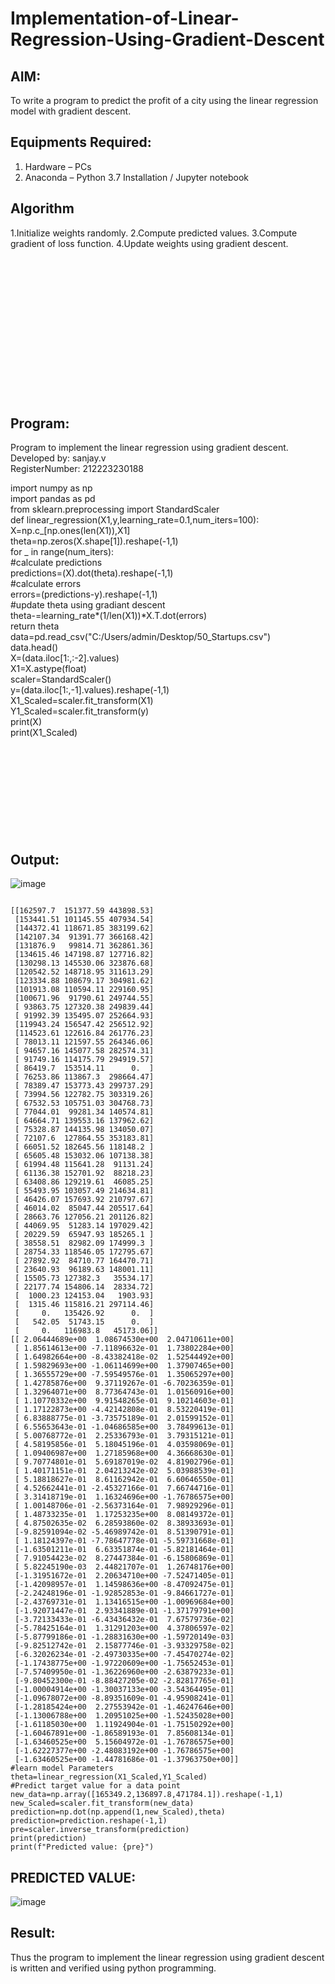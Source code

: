 # Implementation-of-Linear-Regression-Using-Gradient-Descent

## AIM:
To write a program to predict the profit of a city using the linear regression model with gradient descent.
## Equipments Required:
1. Hardware – PCs
2. Anaconda – Python 3.7 Installation / Jupyter notebook
## Algorithm
1.Initialize weights randomly.
2.Compute predicted values.
3.Compute gradient of loss function.
4.Update weights using gradient descent.  
<br>
<br>
<br>
<br>
<br>
<br>
<br>
<br>
<br>
<br>
<br>
<br>
<br>
<br>
## Program:
Program to implement the linear regression using gradient descent.    
Developed by: sanjay.v     
RegisterNumber:  212223230188    

import numpy as np     
import pandas as pd      
from sklearn.preprocessing import StandardScaler    
def linear_regression(X1,y,learning_rate=0.1,num_iters=100):    
    X=np.c_[np.ones(len(X1)),X1]     
    theta=np.zeros(X.shape[1]).reshape(-1,1)    
    for _ in range(num_iters):     
      #calculate predictions      
      predictions=(X).dot(theta).reshape(-1,1)     
        #calculate errors        
      errors=(predictions-y).reshape(-1,1)    
      #update theta using gradiant descent      
    theta-=learning_rate*(1/len(X1))*X.T.dot(errors)     
    return theta     
data=pd.read_csv("C:/Users/admin/Desktop/50_Startups.csv")     
data.head()     
X=(data.iloc[1:,:-2].values)     
X1=X.astype(float)     
scaler=StandardScaler()    
y=(data.iloc[1:,-1].values).reshape(-1,1)     
X1_Scaled=scaler.fit_transform(X1)     
Y1_Scaled=scaler.fit_transform(y)     
print(X)     
print(X1_Scaled) 
<br>
<br>
<br>
<br>
<br>
<br>
<br>
<br>
<br>
<br>
## Output:

![image](https://github.com/sanjayy2431/Implementation-of-Linear-Regression-Using-Gradient-Descent/assets/149365143/0dabb6a6-25ad-484d-80cc-2de5549e9496)
```

[[162597.7  151377.59 443898.53]       
 [153441.51 101145.55 407934.54]  
 [144372.41 118671.85 383199.62]      
 [142107.34  91391.77 366168.42]      
 [131876.9   99814.71 362861.36]      
 [134615.46 147198.87 127716.82]      
 [130298.13 145530.06 323876.68]      
 [120542.52 148718.95 311613.29]     
 [123334.88 108679.17 304981.62]     
 [101913.08 110594.11 229160.95]     
 [100671.96  91790.61 249744.55]     
 [ 93863.75 127320.38 249839.44]     
 [ 91992.39 135495.07 252664.93]     
 [119943.24 156547.42 256512.92]     
 [114523.61 122616.84 261776.23]     
 [ 78013.11 121597.55 264346.06]    
 [ 94657.16 145077.58 282574.31]    
 [ 91749.16 114175.79 294919.57]     
 [ 86419.7  153514.11      0.  ]     
 [ 76253.86 113867.3  298664.47]     
 [ 78389.47 153773.43 299737.29]    
 [ 73994.56 122782.75 303319.26]     
 [ 67532.53 105751.03 304768.73]      
 [ 77044.01  99281.34 140574.81]     
 [ 64664.71 139553.16 137962.62]     
 [ 75328.87 144135.98 134050.07]     
 [ 72107.6  127864.55 353183.81]     
 [ 66051.52 182645.56 118148.2 ]    
 [ 65605.48 153032.06 107138.38]     
 [ 61994.48 115641.28  91131.24]     
 [ 61136.38 152701.92  88218.23]     
 [ 63408.86 129219.61  46085.25]      
 [ 55493.95 103057.49 214634.81]      
 [ 46426.07 157693.92 210797.67]    
 [ 46014.02  85047.44 205517.64]    
 [ 28663.76 127056.21 201126.82]     
 [ 44069.95  51283.14 197029.42]     
 [ 20229.59  65947.93 185265.1 ]     
 [ 38558.51  82982.09 174999.3 ]     
 [ 28754.33 118546.05 172795.67]     
 [ 27892.92  84710.77 164470.71]     
 [ 23640.93  96189.63 148001.11]     
 [ 15505.73 127382.3   35534.17]     
 [ 22177.74 154806.14  28334.72]     
 [  1000.23 124153.04   1903.93]     
 [  1315.46 115816.21 297114.46]     
 [     0.   135426.92      0.  ]    
 [   542.05  51743.15      0.  ]    
 [     0.   116983.8   45173.06]]    
[[ 2.06444689e+00  1.08674530e+00  2.04710611e+00]    
 [ 1.85614613e+00 -7.11896632e-01  1.73802284e+00]    
 [ 1.64982664e+00 -8.43382418e-02  1.52544492e+00]     
 [ 1.59829693e+00 -1.06114699e+00  1.37907465e+00]     
 [ 1.36555729e+00 -7.59549576e-01  1.35065297e+00]     
 [ 1.42785876e+00  9.37119267e-01 -6.70236359e-01]     
 [ 1.32964071e+00  8.77364743e-01  1.01560916e+00]      
 [ 1.10770332e+00  9.91548265e-01  9.10214603e-01]     
 [ 1.17122873e+00 -4.42142808e-01  8.53220419e-01]     
 [ 6.83888775e-01 -3.73575189e-01  2.01599152e-01]    
 [ 6.55653643e-01 -1.04686585e+00  3.78499613e-01]     
 [ 5.00768772e-01  2.25336793e-01  3.79315121e-01]     
 [ 4.58195856e-01  5.18045196e-01  4.03598069e-01]     
 [ 1.09406987e+00  1.27185968e+00  4.36668630e-01]     
 [ 9.70774801e-01  5.69187019e-02  4.81902796e-01]     
 [ 1.40171151e-01  2.04213242e-02  5.03988539e-01]     
 [ 5.18818627e-01  8.61162942e-01  6.60646550e-01]     
 [ 4.52662441e-01 -2.45327166e-01  7.66744716e-01]     
 [ 3.31418719e-01  1.16324696e+00 -1.76786575e+00]     
 [ 1.00148706e-01 -2.56373164e-01  7.98929296e-01]     
 [ 1.48733235e-01  1.17253235e+00  8.08149372e-01]    
 [ 4.87502635e-02  6.28593860e-02  8.38933693e-01]      
 [-9.82591094e-02 -5.46989742e-01  8.51390791e-01]    
 [ 1.18124397e-01 -7.78647778e-01 -5.59731668e-01]    
 [-1.63501211e-01  6.63351874e-01 -5.82181464e-01]          
 [ 7.91054423e-02  8.27447384e-01 -6.15806869e-01]     
 [ 5.82245190e-03  2.44821707e-01  1.26748176e+00]    
 [-1.31951672e-01  2.20634710e+00 -7.52471405e-01]     
 [-1.42098957e-01  1.14598636e+00 -8.47092475e-01]     
 [-2.24248196e-01 -1.92852853e-01 -9.84661727e-01]      
 [-2.43769731e-01  1.13416515e+00 -1.00969684e+00]      
 [-1.92071447e-01  2.93341889e-01 -1.37179791e+00]      
 [-3.72133433e-01 -6.43436432e-01  7.67579736e-02]     
 [-5.78425164e-01  1.31291203e+00  4.37806597e-02]        
 [-5.87799186e-01 -1.28831630e+00 -1.59720149e-03]       
 [-9.82512742e-01  2.15877746e-01 -3.93329758e-02]         
 [-6.32026234e-01 -2.49730335e+00 -7.45470274e-02]      
 [-1.17438775e+00 -1.97220609e+00 -1.75652453e-01]      
 [-7.57409950e-01 -1.36226960e+00 -2.63879233e-01]        
 [-9.80452300e-01 -8.88427205e-02 -2.82817765e-01]           
 [-1.00004914e+00 -1.30037133e+00 -3.54364495e-01]       
 [-1.09678072e+00 -8.89351609e-01 -4.95908241e-01]         
 [-1.28185424e+00  2.27553942e-01 -1.46247646e+00]          
 [-1.13006788e+00  1.20951025e+00 -1.52435028e+00]      
 [-1.61185030e+00  1.11924904e-01 -1.75150292e+00]       
 [-1.60467891e+00 -1.86589193e-01  7.85608134e-01]          
 [-1.63460525e+00  5.15604972e-01 -1.76786575e+00]           
 [-1.62227377e+00 -2.48083192e+00 -1.76786575e+00]         
 [-1.63460525e+00 -1.44781686e-01 -1.37963750e+00]]     
#learn model Parameters    
theta=linear_regression(X1_Scaled,Y1_Scaled)      
#Predict target value for a data point        
new_data=np.array([165349.2,136897.8,471784.1]).reshape(-1,1)     
new_Scaled=scaler.fit_transform(new_data)        
prediction=np.dot(np.append(1,new_Scaled),theta)     
prediction=prediction.reshape(-1,1)         
pre=scaler.inverse_transform(prediction)           
print(prediction)
print(f"Predicted value: {pre}")
```
## PREDICTED VALUE:      
![image](https://github.com/sanjayy2431/Implementation-of-Linear-Regression-Using-Gradient-Descent/assets/149365143/895b9a4c-cbee-4669-a1b6-245fb960abe5)



## Result:
Thus the program to implement the linear regression using gradient descent is written and verified using python programming.
